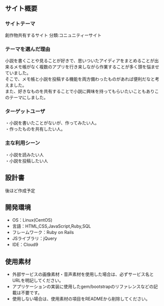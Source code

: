 # <!--ここにアプリ名を入力-->
​
## サイト概要
### サイトテーマ
<!--何を『目的』とし、どのような『分類』なのかを簡潔に書く-->
創作物共有するサイト
分類:コニュニティーサイト
​
### テーマを選んだ理由
<!--なぜこのようなテーマにしたかを説明する-->
小説を書くことや見ることが好きで、思いついたアイディアをまとめることが出来るメモ帳がなく複数のアプリを行き来しながら作業することが多く頭を悩ませていました。<br>
そこで、メモ帳と小説を投稿する機能を両方備わったものがあれば便利だなと考えました。<br>
また、好きなものを共有することで小説に興味を持ってもらいたいこともありこのテーマにしました。
### ターゲットユーザ
<!--誰に使ってもらうかを具体的に記載する-->
・小説を書いたことがないが、作ってみたい人。<br>
・作ったものを共有したい人。
​
### 主な利用シーン
<!--どのような時に使うのかの状況を記載すること-->
・小説を読みたい人<br>
・小説を投稿したい人
​
## 設計書
<!--テーマを設定・提出する時点では不要です-->
後ほど作成予定
​
## 開発環境
- OS：Linux(CentOS)
- 言語：HTML,CSS,JavaScript,Ruby,SQL
- フレームワーク：Ruby on Rails
- JSライブラリ：jQuery
- IDE：Cloud9
​
## 使用素材
- 外部サービスの画像素材・音声素材を使用した場合は、必ずサービス名とURLを明記してください。
- アプリケーションの実装に使用したgem/bootstrapのリファレンスなどの記載は不要です。
- 使用しない場合は、使用素材の項目をREADMEから削除してください。
